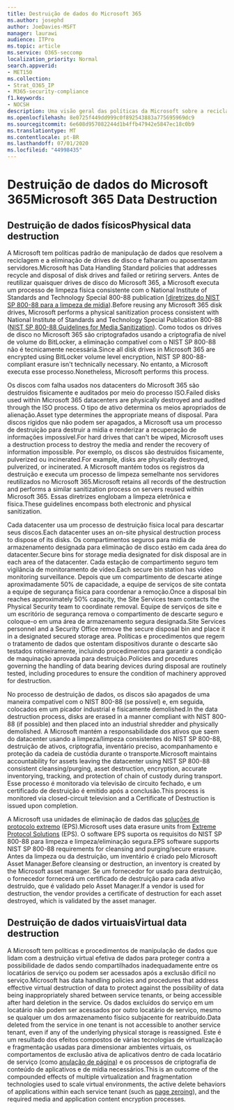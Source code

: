 ```yaml
---
title: Destruição de dados do Microsoft 365
ms.author: josephd
author: JoeDavies-MSFT
manager: laurawi
audience: ITPro
ms.topic: article
ms.service: O365-seccomp
localization_priority: Normal
search.appverid:
- MET150
ms.collection:
- Strat_O365_IP
- M365-security-compliance
f1.keywords:
- NOCSH
description: Uma visão geral das políticas da Microsoft sobre a reciclagem, a alienação ou a destruição de drives e servidores de disco do Microsoft 365 Data Center.
ms.openlocfilehash: 8e0725f449dd999c0f892543883a775695969dc9
ms.sourcegitcommit: 6e608d957082244d1b4ffb47942e5847ec18c0b9
ms.translationtype: MT
ms.contentlocale: pt-BR
ms.lasthandoff: 07/01/2020
ms.locfileid: "44998435"
---
```

# <a name="microsoft-365-data-destruction"></a><span data-ttu-id="5a5fd-103">Destruição de dados do Microsoft 365</span><span class="sxs-lookup"><span data-stu-id="5a5fd-103">Microsoft 365 Data Destruction</span></span>

## <a name="physical-data-destruction"></a><span data-ttu-id="5a5fd-104">Destruição de dados físicos</span><span class="sxs-lookup"><span data-stu-id="5a5fd-104">Physical data destruction</span></span>

<span data-ttu-id="5a5fd-105">A Microsoft tem políticas padrão de manipulação de dados que resolvem a reciclagem e a eliminação de drives de disco e falharam ou aposentaram servidores.</span><span class="sxs-lookup"><span data-stu-id="5a5fd-105">Microsoft has Data Handling Standard policies that addresses recycle and disposal of disk drives and failed or retiring servers.</span></span> <span data-ttu-id="5a5fd-106">Antes de reutilizar quaisquer drives de disco do Microsoft 365, a Microsoft executa um processo de limpeza física consistente com o National Institute of Standards and Technology Special 800-88 publication [[diretrizes do NIST SP 800-88 para a limpeza de mídia](https://nvlpubs.nist.gov/nistpubs/SpecialPublications/NIST.SP.800-88r1.pdf)).</span><span class="sxs-lookup"><span data-stu-id="5a5fd-106">Before reusing any Microsoft 365 disk drives, Microsoft performs a physical sanitization process consistent with National Institute of Standards and Technology Special Publication 800-88 ([NIST SP 800-88 Guidelines for Media Sanitization](https://nvlpubs.nist.gov/nistpubs/SpecialPublications/NIST.SP.800-88r1.pdf)).</span></span> <span data-ttu-id="5a5fd-107">Como todos os drives de disco no Microsoft 365 são criptografados usando a criptografia de nível de volume do BitLocker, a eliminação compatível com o NIST SP 800-88 não é tecnicamente necessária.</span><span class="sxs-lookup"><span data-stu-id="5a5fd-107">Since all disk drives in Microsoft 365 are encrypted using BitLocker volume level encryption, NIST SP 800-88-compliant erasure isn't technically necessary.</span></span> <span data-ttu-id="5a5fd-108">No entanto, a Microsoft executa esse processo.</span><span class="sxs-lookup"><span data-stu-id="5a5fd-108">Nonetheless, Microsoft performs this process.</span></span>

<span data-ttu-id="5a5fd-109">Os discos com falha usados nos datacenters do Microsoft 365 são destruídos fisicamente e auditados por meio do processo ISO.</span><span class="sxs-lookup"><span data-stu-id="5a5fd-109">Failed disks used within Microsoft 365 datacenters are physically destroyed and audited through the ISO process.</span></span> <span data-ttu-id="5a5fd-110">O tipo de ativo determina os meios apropriados de alienação.</span><span class="sxs-lookup"><span data-stu-id="5a5fd-110">Asset type determines the appropriate means of disposal.</span></span> <span data-ttu-id="5a5fd-111">Para discos rígidos que não podem ser apagados, a Microsoft usa um processo de destruição para destruir a mídia e renderizar a recuperação de informações impossível.</span><span class="sxs-lookup"><span data-stu-id="5a5fd-111">For hard drives that can't be wiped, Microsoft uses a destruction process to destroy the media and render the recovery of information impossible.</span></span> <span data-ttu-id="5a5fd-112">Por exemplo, os discos são destruídos fisicamente, pulverized ou incinerated.</span><span class="sxs-lookup"><span data-stu-id="5a5fd-112">For example, disks are physically destroyed, pulverized, or incinerated.</span></span> <span data-ttu-id="5a5fd-113">A Microsoft mantém todos os registros da destruição e executa um processo de limpeza semelhante nos servidores reutilizados no Microsoft 365.</span><span class="sxs-lookup"><span data-stu-id="5a5fd-113">Microsoft retains all records of the destruction and performs a similar sanitization process on servers reused within Microsoft 365.</span></span> <span data-ttu-id="5a5fd-114">Essas diretrizes englobam a limpeza eletrônica e física.</span><span class="sxs-lookup"><span data-stu-id="5a5fd-114">These guidelines encompass both electronic and physical sanitization.</span></span>

<span data-ttu-id="5a5fd-115">Cada datacenter usa um processo de destruição física local para descartar seus discos.</span><span class="sxs-lookup"><span data-stu-id="5a5fd-115">Each datacenter uses an on-site physical destruction process to dispose of its disks.</span></span> <span data-ttu-id="5a5fd-116">Os compartimentos seguros para mídia de armazenamento designada para eliminação de disco estão em cada área do datacenter.</span><span class="sxs-lookup"><span data-stu-id="5a5fd-116">Secure bins for storage media designated for disk disposal are in each area of the datacenter.</span></span> <span data-ttu-id="5a5fd-117">Cada estação de compartimento seguro tem vigilância de monitoramento de vídeo.</span><span class="sxs-lookup"><span data-stu-id="5a5fd-117">Each secure bin station has video monitoring surveillance.</span></span> <span data-ttu-id="5a5fd-118">Depois que um compartimento de descarte atinge aproximadamente 50% de capacidade, a equipe de serviços de site contata a equipe de segurança física para coordenar a remoção.</span><span class="sxs-lookup"><span data-stu-id="5a5fd-118">Once a disposal bin reaches approximately 50% capacity, the Site Services team contacts the Physical Security team to coordinate removal.</span></span> <span data-ttu-id="5a5fd-119">Equipe de serviços de site e um escritório de segurança remova o compartimento de descarte seguro e coloque-o em uma área de armazenamento segura designada.</span><span class="sxs-lookup"><span data-stu-id="5a5fd-119">Site Services personnel and a Security Office remove the secure disposal bin and place it in a designated secured storage area.</span></span> <span data-ttu-id="5a5fd-120">Políticas e procedimentos que regem o tratamento de dados que ostentam dispositivos durante o descarte são testados rotineiramente, incluindo procedimentos para garantir a condição de maquinação aprovada para destruição.</span><span class="sxs-lookup"><span data-stu-id="5a5fd-120">Policies and procedures governing the handling of data bearing devices during disposal are routinely tested, including procedures to ensure the condition of machinery approved for destruction.</span></span>

<span data-ttu-id="5a5fd-121">No processo de destruição de dados, os discos são apagados de uma maneira compatível com o NIST 800-88 (se possível) e, em seguida, colocados em um picador industrial e fisicamente demolished.</span><span class="sxs-lookup"><span data-stu-id="5a5fd-121">In the data destruction process, disks are erased in a manner compliant with NIST 800-88 (if possible) and then placed into an industrial shredder and physically demolished.</span></span> <span data-ttu-id="5a5fd-122">A Microsoft mantém a responsabilidade dos ativos que saem do datacenter usando a limpeza/limpeza consistentes do NIST SP 800-88, destruição de ativos, criptografia, inventário preciso, acompanhamento e proteção da cadeia de custódia durante o transporte.</span><span class="sxs-lookup"><span data-stu-id="5a5fd-122">Microsoft maintains accountability for assets leaving the datacenter using NIST SP 800-88 consistent cleansing/purging, asset destruction, encryption, accurate inventorying, tracking, and protection of chain of custody during transport.</span></span> <span data-ttu-id="5a5fd-123">Esse processo é monitorado via televisão de circuito fechado, e um certificado de destruição é emitido após a conclusão.</span><span class="sxs-lookup"><span data-stu-id="5a5fd-123">This process is monitored via closed-circuit television and a Certificate of Destruction is issued upon completion.</span></span>

<span data-ttu-id="5a5fd-124">A Microsoft usa unidades de eliminação de dados das [soluções de protocolo extremo](https://www.enterprisedataerasure.com/) (EPS).</span><span class="sxs-lookup"><span data-stu-id="5a5fd-124">Microsoft uses data erasure units from [Extreme Protocol Solutions](https://www.enterprisedataerasure.com/) (EPS).</span></span> <span data-ttu-id="5a5fd-125">O software EPS suporta os requisitos do NIST SP 800-88 para limpeza e limpeza/eliminação segura.</span><span class="sxs-lookup"><span data-stu-id="5a5fd-125">EPS software supports NIST SP 800-88 requirements for cleansing and purging/secure erasure.</span></span> <span data-ttu-id="5a5fd-126">Antes da limpeza ou da destruição, um inventário é criado pelo Microsoft Asset Manager.</span><span class="sxs-lookup"><span data-stu-id="5a5fd-126">Before cleansing or destruction, an inventory is created by the Microsoft asset manager.</span></span> <span data-ttu-id="5a5fd-127">Se um fornecedor for usado para destruição, o fornecedor fornecerá um certificado de destruição para cada ativo destruído, que é validado pelo Asset Manager.</span><span class="sxs-lookup"><span data-stu-id="5a5fd-127">If a vendor is used for destruction, the vendor provides a certificate of destruction for each asset destroyed, which is validated by the asset manager.</span></span>

## <a name="virtual-data-destruction"></a><span data-ttu-id="5a5fd-128">Destruição de dados virtuais</span><span class="sxs-lookup"><span data-stu-id="5a5fd-128">Virtual data destruction</span></span>

<span data-ttu-id="5a5fd-129">A Microsoft tem políticas e procedimentos de manipulação de dados que lidam com a destruição virtual efetiva de dados para proteger contra a possibilidade de dados sendo compartilhados inadequadamente entre os locatários de serviço ou podem ser acessados após a exclusão difícil no serviço.</span><span class="sxs-lookup"><span data-stu-id="5a5fd-129">Microsoft has data handling policies and procedures that address effective virtual destruction of data to protect against the possibility of data being inappropriately shared between service tenants, or being accessible after hard deletion in the service.</span></span> <span data-ttu-id="5a5fd-130">Os dados excluídos do serviço em um locatário não podem ser acessados por outro locatário de serviço, mesmo se qualquer um dos armazenamento físico subjacente for reatribuído.</span><span class="sxs-lookup"><span data-stu-id="5a5fd-130">Data deleted from the service in one tenant is not accessible to another service tenant, even if any of the underlying physical storage is reassigned.</span></span> <span data-ttu-id="5a5fd-131">Este é um resultado dos efeitos compostos de várias tecnologias de virtualização e fragmentação usadas para dimensionar ambientes virtuais, os comportamentos de exclusão ativa de aplicativos dentro de cada locatário de serviço (como [anulação de página](https://docs.microsoft.com/office365/securitycompliance/office-365-exchange-online-data-deletion#page-zeroing)) e os processos de criptografia de conteúdo de aplicativos e de mídia necessários.</span><span class="sxs-lookup"><span data-stu-id="5a5fd-131">This is an outcome of the compounded effects of multiple virtualization and fragmentation technologies used to scale virtual environments, the active delete behaviors of applications within each service tenant (such as [page zeroing](https://docs.microsoft.com/office365/securitycompliance/office-365-exchange-online-data-deletion#page-zeroing)), and the required media and application content encryption processes.</span></span>